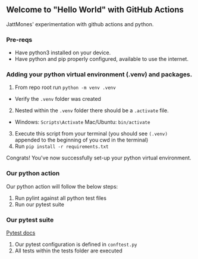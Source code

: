 ## Welcome to "Hello World" with GitHub Actions

JattMones' experimentation with github actions and python.

### Pre-reqs
- Have python3 installed on your device.
- Have python and pip properly configured, available to use the internet.

### Adding your python virtual environment (.venv) and packages.

1. From repo root run `python -m venv .venv`
  - Verify the `.venv` folder was created
2. Nested within the `.venv` folder there should be a `.activate` file.
  - Windows: `Scripts\Activate` Mac/Ubuntu: `bin/activate`
3. Execute this script from your terminal (you should see `(.venv)` appended to the beginning of you cwd in the terminal)
4. Run `pip install -r requirements.txt`

Congrats! You've now successfully set-up your python virtual environment.

### Our python action
Our python action will follow the below steps:
1. Run pylint against all python test files
2. Run our pytest suite

### Our pytest suite
[Pytest docs]()
1. Our pytest configuration is defined in `conftest.py`
2. All tests within the tests folder are executed
